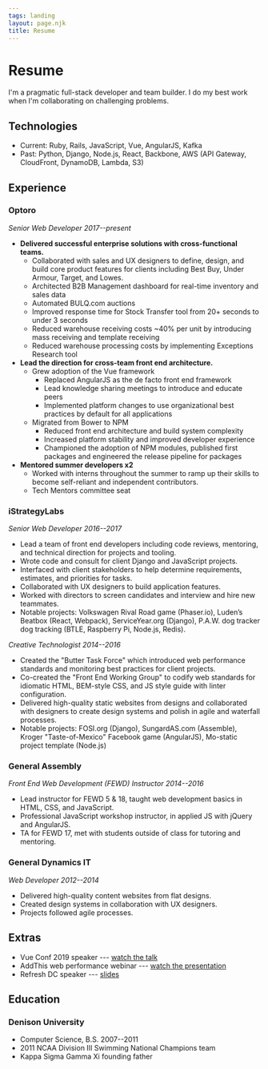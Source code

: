 ```yaml
---
tags: landing
layout: page.njk
title: Resume
---
```


# Resume

I'm a pragmatic full-stack developer and team builder. I do my best work when I'm collaborating on challenging problems.

## Technologies

- Current: Ruby, Rails, JavaScript, Vue, AngularJS, Kafka
- Past: Python, Django, Node.js, React, Backbone, AWS (API Gateway, CloudFront, DynamoDB, Lambda, S3)

## Experience

### Optoro

_Senior Web Developer 2017--present_

- **Delivered successful enterprise solutions with cross-functional teams.**
  - Collaborated with sales and UX designers to define, design, and build core product features for clients including Best Buy, Under Armour, Target, and Lowes.
  - Architected B2B Management dashboard for real-time inventory and sales data
  - Automated BULQ.com auctions
  - Improved response time for Stock Transfer tool from 20+ seconds to under 3 seconds
  - Reduced warehouse receiving costs ~40% per unit by introducing mass receiving and template receiving
  - Reduced warehouse processing costs by implementing Exceptions Research tool
- **Lead the direction for cross-team front end architecture.**
  - Grew adoption of the Vue framework
    - Replaced AngularJS as the de facto front end framework
    - Lead knowledge sharing meetings to introduce and educate peers
    - Implemented platform changes to use organizational best practices by default for all applications
  - Migrated from Bower to NPM
    - Reduced front end architecture and build system complexity
    - Increased platform stability and improved developer experience
    - Championed the adoption of NPM modules, published first packages and engineered the release pipeline for packages
- **Mentored summer developers x2**
  - Worked with interns throughout the summer to ramp up their skills to become self-reliant and independent contributors.
  - Tech Mentors committee seat

### iStrategyLabs

_Senior Web Developer 2016--2017_

- Lead a team of front end developers including code reviews, mentoring, and technical direction for projects and tooling.
- Wrote code and consult for client Django and JavaScript projects.
- Interfaced with client stakeholders to help determine requirements, estimates, and priorities for tasks.
- Collaborated with UX designers to build application features.
- Worked with directors to screen candidates and interview and hire new teammates.
- Notable projects: Volkswagen Rival Road game (Phaser.io), Luden’s Beatbox (React, Webpack), ServiceYear.org (Django), P.A.W. dog tracker dog tracking (BTLE, Raspberry Pi, Node.js, Redis).

_Creative Technologist 2014--2016_

- Created the "Butter Task Force" which introduced web performance standards and monitoring best practices for client projects.
- Co-created the "Front End Working Group" to codify web standards for idiomatic HTML, BEM-style CSS, and JS style guide with linter configuration.
- Delivered high-quality static websites from designs and collaborated with designers to create design systems and polish in agile and waterfall processes.
- Notable projects: FOSI.org (Django), SungardAS.com (Assemble), Kroger "Taste-of-Mexico" Facebook game (AngularJS), Mo-static project template (Node.js)

### General Assembly

_Front End Web Development (FEWD) Instructor 2014--2016_

- Lead instructor for FEWD 5 & 18, taught web development basics in HTML, CSS, and JavaScript.
- Professional JavaScript workshop instructor, in applied JS with jQuery and AngularJS.
- TA for FEWD 17, met with students outside of class for tutoring and mentoring.

### General Dynamics IT

_Web Developer 2012--2014_

- Delivered high-quality content websites from flat designs.
- Created design systems in collaboration with UX designers.
- Projects followed agile processes.

## Extras

- Vue Conf 2019 speaker --- [watch the talk](https://www.vuemastery.com/conferences/vueconf-us-2019/vuejs-in-practice-at-optoro/)
- AddThis web performance webinar --- [watch the presentation](https://www.addthis.com/academy/tips-making-website-load-faster/)
- Refresh DC speaker --- [slides](http://slides.com/akrawchyk/performance-and-the-pursuit-of-butter/fullscreen#/)

## Education

### Denison University

- Computer Science, B.S. 2007--2011
- 2011 NCAA Division III Swimming National Champions team
- Kappa Sigma Gamma Xi founding father
